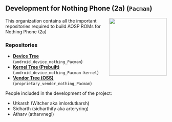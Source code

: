 ## Development for Nothing Phone (2a) (`Pacman`)
<img align="right" width="180" height="180" src="https://avatars.githubusercontent.com/u/160396058?s=400&u=386ad56768bc8b4ddf7883c3b91278ff002f049c&v=4">

This organization contains all the important repositories required to build AOSP ROMs for Nothing Phone (2a)

### Repositories
* [**Device Tree**](https://github.com/Nothing-2A/android_device_nothing_pacman.git) (`android_device_nothing_Pacman`)
* [**Kernel Tree (Prebuilt)**](https://github.com/Nothing-2A/device_nothing_pacman-kernel.git) (`android_device_nothing_Pacman-kernel`)
* [**Vendor Tree (OSS)**](https://github.com/Nothing-2A/proprietary_vendor_nothing_Pacman.git) (`proprietary_vendor_nothing_Pacman`)

People included in the development of the project:
- Utkarsh (Witcher aka imlordutkarsh)
- Sidharth (sidharthify aka arteryring)
- Atharv (atharvnegi)
